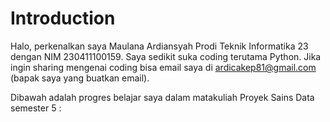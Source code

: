 # Introduction

Halo, perkenalkan saya Maulana Ardiansyah Prodi Teknik Informatika 23 dengan NIM 230411100159. Saya sedikit suka coding terutama Python. Jika ingin sharing mengenai coding bisa email saya di ardicakep81@gmail.com (bapak saya yang buatkan email).

Dibawah adalah progres belajar saya dalam matakuliah Proyek Sains Data semester 5 :

```{tableofcontents}
```
